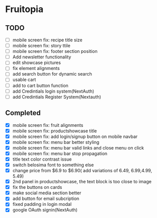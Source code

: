 # Fruitopia 

## TODO

- [ ] mobile screen fix: recipe title size
- [ ] mobile screen fix: story ttile 
- [ ] mobile screen fix: footer section position
- [ ] Add newsletter functionality
- [ ] edit showcase pictures 
- [ ] fix element alignments
- [ ] add search button for dynamic search
- [ ] usable cart 
- [ ] add to cart button function
- [ ] add Credintials login system(NextAuth)
- [ ] add Credintials Register System(Nextauth)  

## Completed

- [x] mobile screen fix: fruit alignments
- [x] mobile screen fix: productshowcase title
- [x] mobile screen fix: add login/signup button on mobile navbar
- [x] mobile screen fix: menu bar better styling
- [x] mobile screen fix: menu bar valid links and close menu on click
- [x] mobile screen fix: menu bar stop propagation
- [x] title text color contrast issue
- [x] switch belosima font to something else
- [x] change price from $6.9 to $6.90( add variations of 6.49, 6.99,4.99, 5.49)
- [x] 2nd panel in productshowcase, the text block is too close to image
- [x] fix the buttons on cards
- [x] make social media section better
- [x] add button for email subcription 
- [x] fixed padding in login modal
- [x] google OAuth signin(NextAuth)

